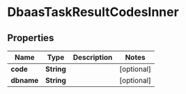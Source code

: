 

# DbaasTaskResultCodesInner


## Properties

| Name | Type | Description | Notes |
|------------ | ------------- | ------------- | -------------|
|**code** | **String** |  |  [optional] |
|**dbname** | **String** |  |  [optional] |



